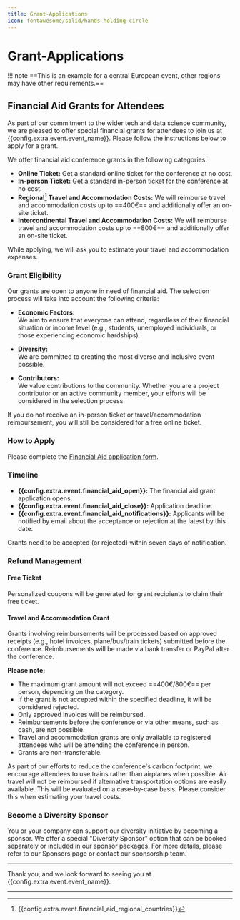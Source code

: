 ```yaml
---
title: Grant-Applications
icon: fontawesome/solid/hands-holding-circle
---
```

# Grant-Applications

!!! note
    ==This is an example for a central European event, other regions may have other requirements.==

## Financial Aid Grants for Attendees

As part of our commitment to the wider tech and data science community, we are pleased to offer special financial grants for attendees to join us at {{config.extra.event.event_name}}. Please follow the instructions below to apply for a grant.

We offer financial aid conference grants in the following categories:

- **Online Ticket:** Get a standard online ticket for the conference at no cost.
- **In-person Ticket:** Get a standard in-person ticket for the conference at no cost.
- **Regional[^1] Travel and Accommodation Costs:** We will reimburse travel and accommodation costs up to ==400€== and additionally offer an on-site ticket.
- **Intercontinental Travel and Accommodation Costs:** We will reimburse travel and accommodation costs up to ==800€== and additionally offer an on-site ticket.

While applying, we will ask you to estimate your travel and accommodation expenses.

### Grant Eligibility

Our grants are open to anyone in need of financial aid. The selection process will take into account the following criteria:

- **Economic Factors:**  
  We aim to ensure that everyone can attend, regardless of their financial situation or income level (e.g., students, unemployed individuals, or those experiencing economic hardships).

- **Diversity:**  
  We are committed to creating the most diverse and inclusive event possible.

- **Contributors:**  
  We value contributions to the community. Whether you are a project contributor or an active community member, your efforts will be considered in the selection process.

If you do not receive an in-person ticket or travel/accommodation reimbursement, you will still be considered for a free online ticket.

### How to Apply

Please complete the [Financial Aid application form]({{config.extra.event.financial_aid_form}}).

### Timeline

- **{{config.extra.event.financial_aid_open}}:** The financial aid grant application opens.
- **{{config.extra.event.financial_aid_close}}:** Application deadline.
- **{{config.extra.event.financial_aid_notifications}}:** Applicants will be notified by email about the acceptance or rejection at the latest by this date.

Grants need to be accepted (or rejected) within seven days of notification.

### Refund Management

#### Free Ticket  
Personalized coupons will be generated for grant recipients to claim their free ticket.

#### Travel and Accommodation Grant  
Grants involving reimbursements will be processed based on approved receipts (e.g., hotel invoices, plane/bus/train tickets) submitted before the conference. Reimbursements will be made via bank transfer or PayPal after the conference.

**Please note:**

- The maximum grant amount will not exceed ==400€/800€== per person, depending on the category.
- If the grant is not accepted within the specified deadline, it will be considered rejected.
- Only approved invoices will be reimbursed.
- Reimbursements before the conference or via other means, such as cash, are not possible.
- Travel and accommodation grants are only available to registered attendees who will be attending the conference in person.
- Grants are non-transferable.

As part of our efforts to reduce the conference's carbon footprint, we encourage attendees to use trains rather than airplanes when possible. Air travel will not be reimbursed if alternative transportation options are easily available. This will be evaluated on a case-by-case basis. Please consider this when estimating your travel costs.

### Become a Diversity Sponsor

You or your company can support our diversity initiative by becoming a sponsor. We offer a special "Diversity Sponsor" option that can be booked separately or included in our sponsor packages. For more details, please refer to our Sponsors page or contact our sponsorship team.

---

Thank you, and we look forward to seeing you at {{config.extra.event.event_name}}.

---

[^1]: {{config.extra.event.financial_aid_regional_countries}}